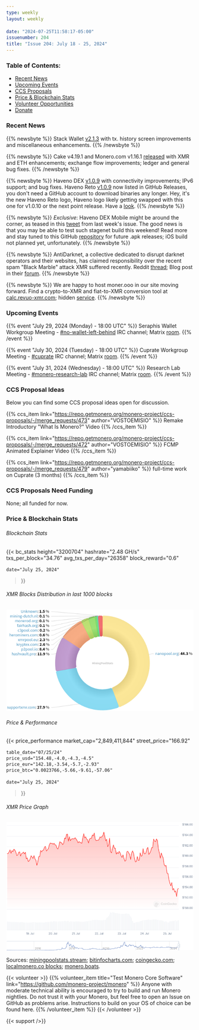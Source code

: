 ```yaml
---
type: weekly
layout: weekly

date: "2024-07-25T11:58:17-05:00"
issuenumber: 204
title: "Issue 204: July 18 - 25, 2024"
---
```


### Table of Contents:

- [Recent News](#news)
- [Upcoming Events](#events)
- [CCS Proposals](#proposals)
- [Price & Blockchain Stats](#stats)
- [Volunteer Opportunities](#volunteer)
- [Donate](#donate)

### Recent News

{{% newsbyte %}}
Stack Wallet [v2.1.3](https://github.com/cypherstack/stack_wallet/releases/tag/build_242) with tx. history screen improvements and miscellaneous enhancements.
{{% /newsbyte %}}

{{% newsbyte %}}
Cake v4.19.1 and Monero.com v1.16.1 [released](https://github.com/cake-tech/cake_wallet/releases/tag/v4.19.1) with XMR and ETH enhancements; exchange flow improvements; ledger and general bug fixes.
{{% /newsbyte %}}

{{% newsbyte %}}
Haveno DEX [v1.0.9](https://github.com/haveno-dex/haveno/releases/tag/1.0.9) with connectivity improvements; IPv6 support; and bug fixes. Haveno Reto [v1.0.9](https://github.com/retoaccess1/haveno-reto/releases/tag/v1.0.9) now listed in GitHub Releases, you don't need a GitHub account to download binaries any longer. Hey, it's the new Haveno Reto logo, Haveno logo likely getting swapped with this one for v1.0.10 or the next point release. Have a [look](https://github.com/retoaccess1/haveno-reto/pull/14).
{{% /newsbyte %}}

{{% newsbyte %}}
*Exclusive*: Haveno DEX Mobile might be around the corner, as teased in this [tweet](https://nitter.poast.org/rottenwheel1/status/1812412616146297197) from last week's issue. The good news is that you may be able to test such stagenet build this weekend! Read more and stay tuned to this GitHub [repository](https://github.com/KewbitXMR/haveno-plus) for future .apk releases; iOS build not planned yet, unfortunately.
{{% /newsbyte %}}

{{% newsbyte %}}
AntiDarknet, a collective dedicated to disrupt darknet operators and their websites, has claimed responsibility over the recent spam "Black Marble" attack XMR suffered recently. Reddit [thread](https://redlib.zaggy.nl/r/Monero/comments/1ebshvh/we_now_know_who_was_behind_the_recent_spam_attack/); Blog post in their [forum](https://antidark.net/board/viewtopic.php?t=10).
{{% /newsbyte %}}

{{% newsbyte %}}
We are happy to host moner.ooo in our site moving forward. Find a crypto-to-XMR and fiat-to-XMR conversion tool at [calc.revuo-xmr.com](https://calc.revuo-xmr.com/); hidden [service](http://calc.revuo75joezkbeitqmas4ab6spbrkr4vzbhjmeuv75ovrfqfp47mtjid.onion/).
{{% /newsbyte %}}

### Upcoming Events

{{% event "July 29, 2024 (Monday) - 18:00 UTC" %}}
Seraphis Wallet Workgroup Meeting - [#no-wallet-left-behind](irc://irc.libera.chat/#no-wallet-left-behind) IRC channel; Matrix [room](https://matrix.to/#/#no-wallet-left-behind:monero.social).
{{% /event %}}

{{% event "July 30, 2024 (Tuesday) - 18:00 UTC" %}}
Cuprate Workgroup Meeting - [#cuprate](irc://irc.libera.chat/#cuprate) IRC channel; Matrix [room](https://matrix.to/#/#cuprate:monero.social).
{{% /event %}}

{{% event "July 31, 2024 (Wednesday) - 18:00 UTC" %}}
Research Lab Meeting - [#monero-research-lab](irc://irc.libera.chat/#monero-research-lab) IRC channel; Matrix [room](https://matrix.to/#/#monero-research-lab:monero.social).
{{% /event %}}

### CCS Proposal Ideas

Below you can find some CCS proposal ideas open for discussion.

{{% ccs_item link="https://repo.getmonero.org/monero-project/ccs-proposals/-/merge_requests/473" author="VOSTOEMISIO" %}}
Remake Introductory "What Is Monero?" Video
{{% /ccs_item %}}

{{% ccs_item link="https://repo.getmonero.org/monero-project/ccs-proposals/-/merge_requests/472" author="VOSTOEMISIO" %}}
FCMP Animated Explainer Video
{{% /ccs_item %}}

{{% ccs_item link="https://repo.getmonero.org/monero-project/ccs-proposals/-/merge_requests/479" author="yamabiiko" %}}
full-time work on Cuprate (3 months)
{{% /ccs_item %}}

### CCS Proposals Need Funding

None; all funded for now.

### Price & Blockchain Stats

###### Blockchain Stats

{{< bc_stats
	height="3200704"
	hashrate="2.48 GH/s"
	txs_per_block="34.76"
	avg_txs_per_day="26358"
	block_reward="0.6"

	date="July 25, 2024"
>}}

###### XMR Blocks Distribution in last 1000 blocks

![Hashrate Pool Distribution Pie Chart](./hash.png)

###### Price & Performance

{{< price_performance
	market_cap="2,849,411,844"
	street_price="166.92"

	table_date="07/25/24"
	price_usd="154.48,-4.0,-4.3,-4.5"
	price_eur="142.18,-3.54,-5.7,-2.93"
	price_btc="0.0023766,-5.66,-9.61,-57.06"

	date="July 25, 2024"
>}}

###### XMR Price Graph

![XMR Price Graph](./price.png)

Sources: [miningpoolstats.stream](https://miningpoolstats.stream/monero); [bitinfocharts.com](https://bitinfocharts.com/monero/); [coingecko.com](https://www.coingecko.com/en/coins/monero); [localmonero.co blocks](https://localmonero.co/blocks); [monero.boats](https://monero.boats/).

{{< volunteer >}}
{{% volunteer_item title="Test Monero Core Software" link="https://github.com/monero-project/monero" %}}
Anyone with moderate technical ability is encouraged to try to build and run Monero nightlies. Do not trust it with your Monero, but feel free to open an Issue on GitHub as problems arise. Instructions to build on your OS of choice can be found here. 
{{% /volunteer_item %}}
{{< /volunteer >}}

{{< support />}}
